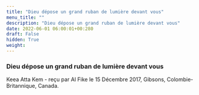 ```yaml
---
title: "Dieu dépose un grand ruban de lumière devant vous"
menu_title: ""
description: "Dieu dépose un grand ruban de lumière devant vous"
date: 2022-06-01 06:00:01+00:280
draft: False
hidden: True
weight:
---
```

### Dieu dépose un grand ruban de lumière devant vous

Keea Atta Kem - reçu par Al Fike le 15 Décembre 2017, Gibsons, Colombie-Britannique, Canada.



